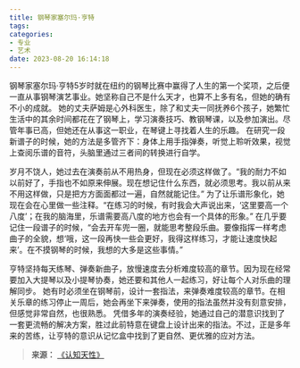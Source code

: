 ```yaml
---
title: 钢琴家塞尔玛·亨特
tags:
categories:
- 专业
- 艺术
date: 2023-08-20 16:14:18
---
```


钢琴家塞尔玛·亨特5岁时就在纽约的钢琴比赛中赢得了人生的第一个奖项，之后便一直从事钢琴演艺事业。她坚称自己不是什么天才，也算不上多有名，但她的确有不小的成就。
她的丈夫萨姆是心外科医生，除了和丈夫一同抚养6个孩子，她繁忙生活中的其余时间都花在了钢琴上，学习演奏技巧、教钢琴课，以及参加演出。尽管年事已高，但她还在从事这一职业，在琴键上寻找着人生的乐趣。<!--more-->
在研究一段新谱子的时候，她的方法是多管齐下：身体上用手指弹奏，听觉上聆听效果，视觉上查阅乐谱的音符，头脑里通过三者间的转换进行自学。

岁月不饶人，她过去在演奏前从不用热身，但现在必须这样做了。“我的耐力不如以前好了，手指也不如原来伸展。现在想记住什么东西，就必须思考。我以前从来不用这样做，只是把方方面面都过一遍，自然就能记住。”
为了让乐谱形象化，她现在会在心里做一些注释。“在练习的时候，有时我会大声说出来，‘这里要高一个八度’；在我的脑海里，乐谱需要高八度的地方也会有一个具体的形象。”
在几乎要记住一段谱子的时候，“会去开车兜一圈，就能思考整段乐曲。要像指挥一样考虑曲子的全貌，想‘哦，这一段再快一些会更好，我得这样练习，才能让速度快起来’。在不摸钢琴的时候，我想的大多是这些事情。”

亨特坚持每天练琴、弹奏新曲子，放慢速度去分析难度较高的章节。因为现在经常要加入大提琴以及小提琴协奏，她还要和其他人一起练习，好让每个人对乐曲的理解同步。
她有时必须坐在钢琴前，设计一套指法，来弹奏难度较高的章节。在相关乐章的练习停止一周后，她会再坐下来弹奏，使用的指法虽然并没有刻意安排，但感觉非常自然，也很熟悉。
凭借多年的演奏经验，她通过自己的潜意识找到了一套更流畅的解决方案，胜过此前特意在键盘上设计出来的指法。不过，正是多年来的苦练，让亨特的意识从记忆盒中找到了更自然、更优雅的应对方法。

> **来源：**
>[《认知天性》](http://www.sophie-eden.ltd:5171/#/读书/学习/认知天性.md)  
